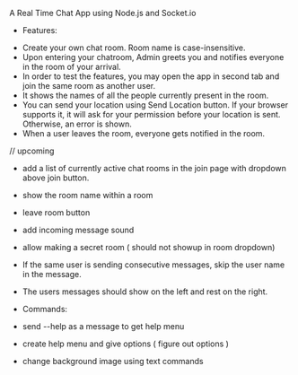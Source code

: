 A Real Time Chat App using Node.js and Socket.io

* Features:
- Create your own chat room. Room name is case-insensitive.
- Upon entering your chatroom, Admin greets you and notifies everyone in the room of your arrival.
- In order to test the features, you may open the app in second tab and join the same room as another user.
- It shows the names of all the people currently present in the room.
- You can send your location using Send Location button. If your browser supports it, it will ask for your permission before your location is sent. Otherwise, an error is shown.
- When a user leaves the room, everyone gets notified in the room.

// upcoming
 - add a list of currently active chat rooms in the join page with dropdown above join button.
 - show the room name within a room
 - leave room button
 - add incoming message sound
 - allow making a secret room ( should not showup in room dropdown)

 - If the same user is sending consecutive messages, skip the user name in the message.
 - The users messages should show on the left and rest on the right.
 
 -  Commands:
  - send --help as a message to get help menu
 - create help menu and give options ( figure out options )
 - change background image using text commands